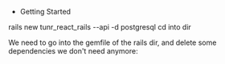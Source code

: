 * Getting Started

rails new tunr_react_rails --api -d postgresql
cd into dir 

We need to go into the gemfile of the rails dir, and delete some dependencies we don't need anymore:

